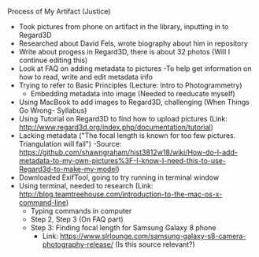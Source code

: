 Process of My Artifact  (Justice)

- Took pictures from  phone on artifact in the library, inputting in to Regard3D
- Researched about David Fels, wrote biography about him in repository 
- Write about progess in Regard3D, there is about 32 photos (Will I continue editing this)
- Look at FAQ on adding metadata to pictures
    -To help get information on how to read, write and edit metadata info
- Trying to refer to Basic Principles (Lecture: Intro to Photogrammetry)
    - Embedding metadata into image (Needed to reeducate myself) 
- Using MacBook to add images to Regard3D, challenging (When Things Go Wrong- Syllabus)
- Using Tutorial on Regard3D to find how to upload pictures (Link: http://www.regard3d.org/index.php/documentation/tutorial) 
- Lacking metadata ("The focal length is known for too few pictures. Triangulation will fail")
    -Source: https://github.com/shawngraham/hist3812w18/wiki/How-do-I-add-metadata-to-my-own-pictures%3F-I-know-I-need-this-to-use-Regard3d-to-make-my-model) 
- Downloaded ExifTool, going to try running in terminal window
- Using terminal, needed to research (Link: http://blog.teamtreehouse.com/introduction-to-the-mac-os-x-command-line)
   - Typing commands in computer 
   - Step 2, Step 3 (On FAQ part)
   - Step 3: Finding focal length for Samsung Galaxy 8 phone 
      - Link: https://www.slrlounge.com/samsung-galaxy-s8-camera-photography-release/ (Is this source relevant?) 
